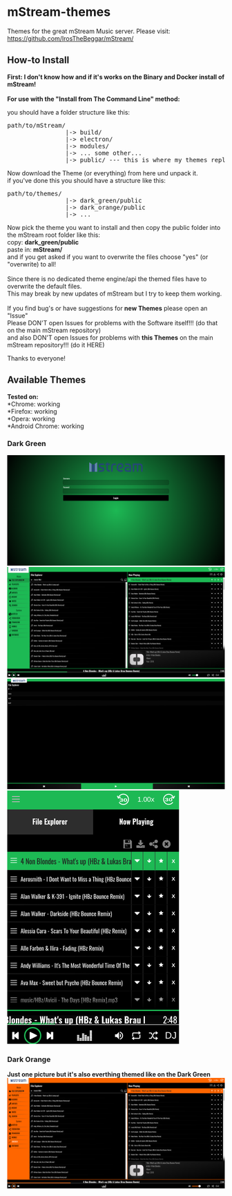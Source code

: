 # mStream-themes
Themes for the great mStream Music server.
Please visit: https://github.com/IrosTheBeggar/mStream/

## How-to Install
**First: I don't know how and if it's works on the Binary and Docker install of mStream!**
<br/><br/>
**For use with the "Install from The Command Line" method:**

you should have a folder structure like this:
<pre>
path/to/mStream/
                |-> build/
                |-> electron/
                |-> modules/
                |-> ... some other...
                |-> public/ --- this is where my themes replaces some files
</pre>

Now download the Theme (or everything) from here und unpack it.<br/>
if you've done this you should have a structure like this:

<pre>
path/to/themes/
                |-> dark_green/public
                |-> dark_orange/public
                |-> ...
</pre>

Now pick the theme you want to install and then copy the public folder into the mStream root folder like this:<br/>
copy: **dark_green/public**<br/>
paste in: **mStream/**<br/>
and if you get asked if you want to overwrite the files choose "yes" (or "overwrite) to all!<br/>
<br/>
Since there is no dedicated theme engine/api the themed files have to overwrite the default files.</br>
This may break by new updates of mStream but I try to keep them working.<br/>
<br/>
If you find bug's or have suggestions for **new Themes** please open an "Issue"<br/>
Please DON'T open Issues for problems with the Software itself!!! (do that on the main mStream repository)<br/>
and also DON'T open Issues for problems with **this Themes** on the main mStream repository!!! (do it HERE)<br/>

Thanks to everyone!


## Available Themes
**Tested on:**<br/>
*Chrome: working<br/>
*Firefox: working<br/>
*Opera: working<br/>
*Android Chrome: working

### Dark Green
![darkGreen Login](/images/mstream_green_3.png)
![darkGreen 1](/images/mstream_green_1.png)
![darkGreen jukebox](/images/mstream_green_2.png)
![darkGreen mobile](/images/mstream_green_4.png)

### Dark Orange
**Just one picture but it's also everthing themed like on the Dark Green**
![darkOrange 1](/images/mstream_orange_1.png)

